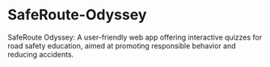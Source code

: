 # SafeRoute-Odyssey
SafeRoute Odyssey: A user-friendly web app offering interactive quizzes for road safety education, aimed at promoting responsible behavior and reducing accidents.
